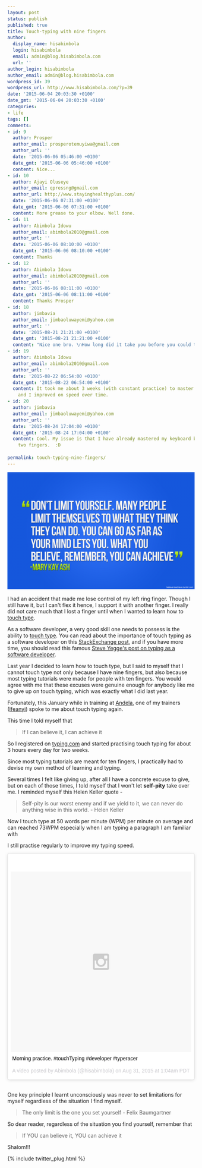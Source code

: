 ```yaml
---
layout: post
status: publish
published: true
title: Touch-typing with nine fingers
author:
  display_name: hisabimbola
  login: hisabimbola
  email: admin@blog.hisabimbola.com
  url: ''
author_login: hisabimbola
author_email: admin@blog.hisabimbola.com
wordpress_id: 39
wordpress_url: http://www.hisabimbola.com/?p=39
date: '2015-06-04 20:03:30 +0100'
date_gmt: '2015-06-04 20:03:30 +0100'
categories:
- life
tags: []
comments:
- id: 9
  author: Prosper
  author_email: prosperotemuyiwa@gmail.com
  author_url: ''
  date: '2015-06-06 05:46:00 +0100'
  date_gmt: '2015-06-06 05:46:00 +0100'
  content: Nice...
- id: 10
  author: Ajayi Oluseye
  author_email: qpressng@gmail.com
  author_url: http://www.stayinghealthyplus.com/
  date: '2015-06-06 07:31:00 +0100'
  date_gmt: '2015-06-06 07:31:00 +0100'
  content: More grease to your elbow. Well done.
- id: 11
  author: Abimbola Idowu
  author_email: abimbola2010@gmail.com
  author_url: ''
  date: '2015-06-06 08:10:00 +0100'
  date_gmt: '2015-06-06 08:10:00 +0100'
  content: Thanks
- id: 12
  author: Abimbola Idowu
  author_email: abimbola2010@gmail.com
  author_url: ''
  date: '2015-06-06 08:11:00 +0100'
  date_gmt: '2015-06-06 08:11:00 +0100'
  content: Thanks Prosper
- id: 18
  author: jimbavia
  author_email: jimbaoluwayemi@yahoo.com
  author_url: ''
  date: '2015-08-21 21:21:00 +0100'
  date_gmt: '2015-08-21 21:21:00 +0100'
  content: "Nice one bro. \nHow long did it take you before you could touch-type well?"
- id: 19
  author: Abimbola Idowu
  author_email: abimbola2010@gmail.com
  author_url: ''
  date: '2015-08-22 06:54:00 +0100'
  date_gmt: '2015-08-22 06:54:00 +0100'
  content: It took me about 3 weeks (with constant practice) to master the keyboard,
    and I improved on speed over time.
- id: 20
  author: jimbavia
  author_email: jimbaoluwayemi@yahoo.com
  author_url: ''
  date: '2015-08-24 17:04:00 +0100'
  date_gmt: '2015-08-24 17:04:00 +0100'
  content: Cool. My issue is that I have already mastered my keyboard but with just
    two fingers.  :D

permalink: touch-typing-nine-fingers/
---
```

[![dont-limit-yourself](assets/dont-limit-yourself.png)](assets/dont-limit-yourself.png)

I had an accident that made me lose control of my left ring finger. Though I still have it, but I can't flex it hence, I support it with another finger. I really did not care much that I lost a finger until when I wanted to learn how to [touch type](http://en.wikipedia.org/wiki/Touch_typing).

As a software developer, a very good skill one needs to possess is the ability to [touch type](http://en.wikipedia.org/wiki/Touch_typing). You can read about the importance of touch typing as a software developer on this [StackExchange post](http://programmers.stackexchange.com/questions/492/how-important-is-the-ability-to-touch-type), and if you have more time, you should read this famous [Steve Yegge's post on typing as a software developer](http://steve-yegge.blogspot.com/2008/09/programmings-dirtiest-little-secret.html).

Last year I decided to learn how to touch type, but I said to myself that I cannot touch type not only because I have nine fingers, but also because most typing tutorials were made for people with ten fingers. You would agree with me that these excuses were genuine enough for anybody like me to give up on touch typing, which was exactly what I did last year.

Fortunately, this January while in training at [Andela](http://andela.co/), one of my trainers ([Ifeanyi](https://ng.linkedin.com/pub/ifeanyi-oraelosi/65/10a/59)) spoke to me about touch typing again.

This time I told myself that

> If I can believe it, I can achieve it

So I registered on [typing.com](http://www.typing.com/) and started practising touch typing for about 3 hours every day for two weeks.

Since most typing tutorials are meant for ten fingers, I practically had to devise my own method of learning and typing.

Several times I felt like giving up, after all I have a concrete excuse to give, but on each of those times, I told myself that I won't let **self-pity** take over me. I reminded myself this Helen Keller quote -

> Self-pity is our worst enemy and if we yield to it, we can never do anything wise in this world. - Helen Keller

Now I touch type at 50 words per minute (WPM) per minute on average and can reached 73WPM especially when I am typing a paragraph I am familiar with

I still practise regularly to improve my typing speed.

<blockquote class="instagram-media" data-instgrm-captioned data-instgrm-version="6" style=" background:#FFF; border:0; border-radius:3px; box-shadow:0 0 1px 0 rgba(0,0,0,0.5),0 1px 10px 0 rgba(0,0,0,0.15); margin: 1px; max-width:658px; padding:0; width:99.375%; width:-webkit-calc(100% - 2px); width:calc(100% - 2px);"><div style="padding:8px;"> <div style=" background:#F8F8F8; line-height:0; margin-top:40px; padding:50.0% 0; text-align:center; width:100%;"> <div style=" background:url(data:image/png;base64,iVBORw0KGgoAAAANSUhEUgAAACwAAAAsCAMAAAApWqozAAAAGFBMVEUiIiI9PT0eHh4gIB4hIBkcHBwcHBwcHBydr+JQAAAACHRSTlMABA4YHyQsM5jtaMwAAADfSURBVDjL7ZVBEgMhCAQBAf//42xcNbpAqakcM0ftUmFAAIBE81IqBJdS3lS6zs3bIpB9WED3YYXFPmHRfT8sgyrCP1x8uEUxLMzNWElFOYCV6mHWWwMzdPEKHlhLw7NWJqkHc4uIZphavDzA2JPzUDsBZziNae2S6owH8xPmX8G7zzgKEOPUoYHvGz1TBCxMkd3kwNVbU0gKHkx+iZILf77IofhrY1nYFnB/lQPb79drWOyJVa/DAvg9B/rLB4cC+Nqgdz/TvBbBnr6GBReqn/nRmDgaQEej7WhonozjF+Y2I/fZou/qAAAAAElFTkSuQmCC); display:block; height:44px; margin:0 auto -44px; position:relative; top:-22px; width:44px;"></div></div> <p style=" margin:8px 0 0 0; padding:0 4px;"> <a href="https://www.instagram.com/p/7ClXQgjmlu/" style=" color:#000; font-family:Arial,sans-serif; font-size:14px; font-style:normal; font-weight:normal; line-height:17px; text-decoration:none; word-wrap:break-word;" target="_blank">Morning practice. #touchTyping #developer #typeracer</a></p> <p style=" color:#c9c8cd; font-family:Arial,sans-serif; font-size:14px; line-height:17px; margin-bottom:0; margin-top:8px; overflow:hidden; padding:8px 0 7px; text-align:center; text-overflow:ellipsis; white-space:nowrap;">A video posted by Abimbola (@hisabimbola) on <time style=" font-family:Arial,sans-serif; font-size:14px; line-height:17px;" datetime="2015-08-31T08:04:15+00:00">Aug 31, 2015 at 1:04am PDT</time></p></div></blockquote>
<script async defer src="//platform.instagram.com/en_US/embeds.js"></script>

<br />

One key principle I learnt unconsciously was never to set limitations for myself regardless of the situation I find myself.

> The only limit is the one you set yourself - Felix Baumgartner

So dear reader, regardless of the situation you find yourself, remember that

> If YOU can believe it, YOU can achieve it

Shalom!!!

{% include twitter_plug.html %}
